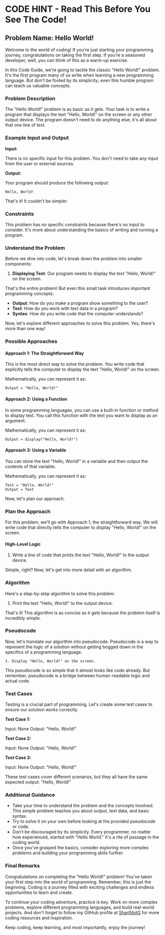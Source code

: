 # CODE HINT - Read This Before You See The Code!

## Problem Name: Hello World!

Welcome to the world of coding! If you're just starting your programming journey, congratulations on taking the first step. If you're a seasoned developer, well, you can think of this as a warm-up exercise.

In this Code Guide, we're going to tackle the classic "Hello World!" problem. It's the first program many of us write when learning a new programming language. But don't be fooled by its simplicity; even this humble program can teach us valuable concepts.

### Problem Description

The "Hello World!" problem is as basic as it gets. Your task is to write a program that displays the text "Hello, World!" on the screen or any other output device. The program doesn't need to do anything else; it's all about that one line of text.

### Example Input and Output

**Input:**

There is no specific input for this problem. You don't need to take any input from the user or external sources.

**Output:**

Your program should produce the following output:

```
Hello, World!
```

That's it! It couldn't be simpler.

### Constraints

This problem has no specific constraints because there's no input to consider. It's more about understanding the basics of writing and running a program.

### Understand the Problem

Before we dive into code, let's break down the problem into smaller components:

1. **Displaying Text**: Our program needs to display the text "Hello, World!" on the screen.

That's the entire problem! But even this small task introduces important programming concepts:

- **Output**: How do you make a program show something to the user?
- **Text**: How do you work with text data in a program?
- **Syntax**: How do you write code that the computer understands?

Now, let's explore different approaches to solve this problem. Yes, there's more than one way!

### Possible Approaches

#### Approach 1: The Straightforward Way

This is the most direct way to solve the problem. You write code that explicitly tells the computer to display the text "Hello, World!" on the screen.

Mathematically, you can represent it as:

```
Output = "Hello, World!"
```

#### Approach 2: Using a Function

In some programming languages, you can use a built-in function or method to display text. You call this function with the text you want to display as an argument.

Mathematically, you can represent it as:

```
Output = display("Hello, World!")
```

#### Approach 3: Using a Variable

You can store the text "Hello, World!" in a variable and then output the contents of that variable.

Mathematically, you can represent it as:

```
Text = "Hello, World!"
Output = Text
```

Now, let's plan our approach.

### Plan the Approach

For this problem, we'll go with Approach 1, the straightforward way. We will write code that directly tells the computer to display "Hello, World!" on the screen.

#### High-Level Logic

1. Write a line of code that prints the text "Hello, World!" to the output device.

Simple, right? Now, let's get into more detail with an algorithm.

### Algorithm

Here's a step-by-step algorithm to solve this problem:

1. Print the text "Hello, World!" to the output device.

That's it! This algorithm is as concise as it gets because the problem itself is incredibly simple.

### Pseudocode

Now, let's translate our algorithm into pseudocode. Pseudocode is a way to represent the logic of a solution without getting bogged down in the specifics of a programming language.

```plaintext
1. Display "Hello, World!" on the screen.
```

This pseudocode is so simple that it almost looks like code already. But remember, pseudocode is a bridge between human-readable logic and actual code.

### Test Cases

Testing is a crucial part of programming. Let's create some test cases to ensure our solution works correctly.

**Test Case 1:**

Input: None
Output: "Hello, World!"

**Test Case 2:**

Input: None
Output: "Hello, World!"

**Test Case 3:**

Input: None
Output: "Hello, World!"

These test cases cover different scenarios, but they all have the same expected output: "Hello, World!"

### Additional Guidance

- Take your time to understand the problem and the concepts involved. This simple problem teaches you about output, text data, and basic syntax.
- Try to solve it on your own before looking at the provided pseudocode or code.
- Don't be discouraged by its simplicity. Every programmer, no matter how experienced, started with "Hello World." It's a rite of passage in the coding world.
- Once you've grasped the basics, consider exploring more complex problems and building your programming skills further.

### Final Remarks

Congratulations on completing the "Hello World!" problem! You've taken your first step into the world of programming. Remember, this is just the beginning. Coding is a journey filled with exciting challenges and endless opportunities to learn and create.

To continue your coding adventure, practice is key. Work on more complex problems, explore different programming languages, and build real-world projects. And don't forget to follow my GitHub profile at [SharifdotG](https://github.com/SharifdotG) for more coding resources and inspiration.

Keep coding, keep learning, and most importantly, enjoy the journey!
